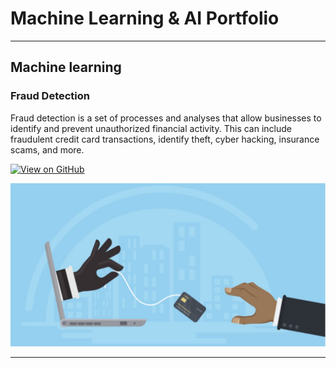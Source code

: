 # Machine Learning & AI Portfolio
---
## Machine learning

### Fraud Detection

Fraud detection is a set of processes and analyses that allow businesses to identify and prevent unauthorized financial activity. This can include fraudulent credit card transactions, identify theft, cyber hacking, insurance scams, and more.

[![View on GitHub](https://img.shields.io/badge/GitHub-View_on_GitHub-blue?logo=GitHub)](https://github.com/dynamicanupam/fraud_detection)

<center><img src="/assets/img/creditcardfraud.jpeg"/></center>

---

